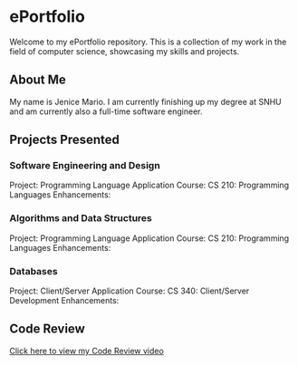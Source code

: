# ePortfolio 
Welcome to my ePortfolio repository. This is a collection of my work in the field of computer science, showcasing my skills and projects.

## About Me
My name is Jenice Mario. I am currently finishing up my degree at SNHU and am currently also a full-time software engineer. 

## Projects Presented 
### Software Engineering and Design
Project: Programming Language Application
Course: CS 210: Programming Languages
Enhancements: 

### Algorithms and Data Structures
Project: Programming Language Application
Course: CS 210: Programming Languages
Enhancements: 

### Databases
Project: Client/Server Application
Course: CS 340: Client/Server Development
Enhancements: 

## Code Review
[Click here to view my Code Review video](code_review.md)
